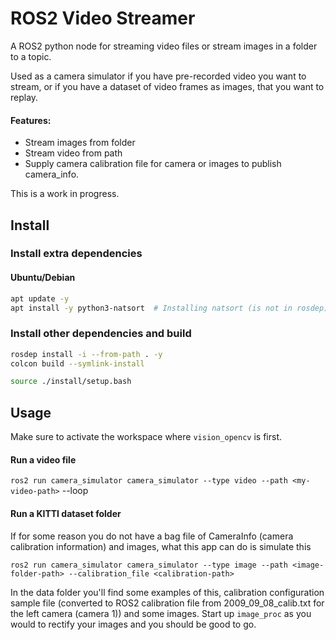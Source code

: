 # ROS2 Video Streamer

A ROS2 python node for streaming video files or stream images in a folder to a topic. 

Used as a camera simulator if you have pre-recorded video you want to stream, or if you have a dataset of video frames as images, that you want to replay.

#### Features:
- Stream images from folder
- Stream video from path
- Supply camera calibration file for camera or images to publish camera_info.

This is a work in progress.

## Install

### Install extra dependencies

#### Ubuntu/Debian

``` bash
apt update -y
apt install -y python3-natsort  # Installing natsort (is not in rosdep)
```

### Install other dependencies and build

``` bash
rosdep install -i --from-path . -y
colcon build --symlink-install

source ./install/setup.bash
```

## Usage

Make sure to activate the workspace where `vision_opencv` is first.

#### Run a video file

`ros2 run camera_simulator camera_simulator --type video --path <my-video-path>` --loop


#### Run a KITTI dataset folder
If for some reason you do not have a bag file of CameraInfo (camera calibration information) and
images, what this app can do is simulate this

`ros2 run camera_simulator camera_simulator --type image --path <image-folder-path> --calibration_file <calibration-path>`

In the data folder you'll find some examples of this, calibration configuration sample file (converted to ROS2 calibration file from 2009_09_08_calib.txt for the left camera (camera 1)) and some images. Start up `image_proc` as you would to rectify
your images and you should be good to go.
